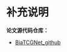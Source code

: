 # 补充说明

**论文源代码仓库：**
* [BiaTCGNet_github](https://anonymous.4open.science/r/BiaTCGNet-1F80/README.md)







